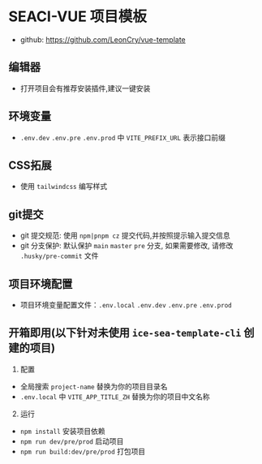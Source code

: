 # SEACI-VUE 项目模板

- github: https://github.com/LeonCry/vue-template

## 编辑器

- 打开项目会有推荐安装插件,建议一键安装

## 环境变量

- `.env.dev` `.env.pre` `.env.prod` 中 `VITE_PREFIX_URL` 表示接口前缀

## CSS拓展

- 使用 `tailwindcss` 编写样式

## git提交

- git 提交规范: 使用 `npm|pnpm cz` 提交代码,并按照提示输入提交信息
- git 分支保护: 默认保护 `main` `master` `pre` 分支, 如果需要修改, 请修改 `.husky/pre-commit` 文件

## 项目环境配置

- 项目环境变量配置文件：`.env.local` `.env.dev` `.env.pre` `.env.prod`

## 开箱即用(以下针对未使用 `ice-sea-template-cli` 创建的项目)

1. 配置

- 全局搜索 `project-name` 替换为你的项目目录名
- `.env.local` 中 `VITE_APP_TITLE_ZH` 替换为你的项目中文名称

2. 运行

- `npm install` 安装项目依赖
- `npm run dev/pre/prod` 启动项目
- `npm run build:dev/pre/prod` 打包项目
